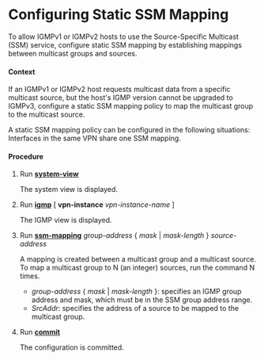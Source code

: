 Configuring Static SSM Mapping
==============================

To allow IGMPv1 or IGMPv2 hosts to use the Source-Specific Multicast (SSM) service, configure static SSM mapping by establishing mappings between multicast groups and sources.

#### Context

If an IGMPv1 or IGMPv2 host requests multicast data from a specific multicast source, but the host's IGMP version cannot be upgraded to IGMPv3, configure a static SSM mapping policy to map the multicast group to the multicast source.

A static SSM mapping policy can be configured in the following situations: Interfaces in the same VPN share one SSM mapping.


#### Procedure

1. Run [**system-view**](cmdqueryname=system-view)
   
   
   
   The system view is displayed.
2. Run [**igmp**](cmdqueryname=igmp) [ **vpn-instance** *vpn-instance-name* ]
   
   
   
   The IGMP view is displayed.
3. Run [**ssm-mapping**](cmdqueryname=ssm-mapping) *group-address* { *mask* | *mask-length* } *source-address*
   
   
   
   A mapping is created between a multicast group and a multicast source. To map a multicast group to N (an integer) sources, run the command N times.
   
   
   
   * *group-address* { *mask* | *mask-length* }: specifies an IGMP group address and mask, which must be in the SSM group address range.
   * *SrcAddr*: specifies the address of a source to be mapped to the multicast group.
4. Run [**commit**](cmdqueryname=commit)
   
   
   
   The configuration is committed.